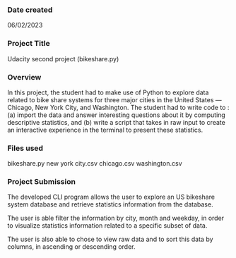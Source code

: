 ### Date created
06/02/2023

### Project Title
Udacity second project (bikeshare.py)

### Overview
In this project, the student had to make use of Python to explore data related to bike share systems for three
major cities in the United States — Chicago, New York City, and Washington. The student had to write code to :
(a) import the data and answer interesting questions about it by computing descriptive statistics, and
(b) write a script that takes in raw input to create an interactive experience in the terminal to present these statistics.

### Files used
bikeshare.py
new york city.csv
chicago.csv
washington.csv

### Project Submission
The developed CLI program allows the user to explore an US bikeshare system database and retrieve statistics information from the database.

The user is able filter the information by city, month and weekday, in order to visualize statistics information related to a specific subset of data.

The user is also able to chose to view raw data and to sort this data by columns, in ascending or descending order.




